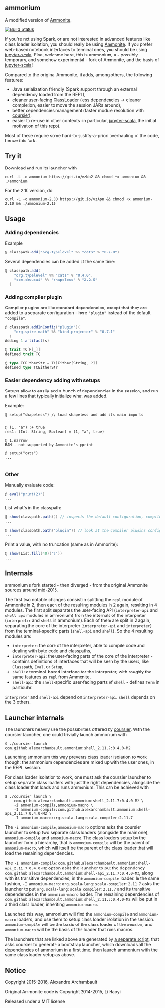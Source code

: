 ## ammonium

A modified version of [Ammonite](https://github.com/lihaoyi/Ammonite/).

[![Build Status](https://travis-ci.org/alexarchambault/ammonite-shell.svg)](https://travis-ci.org/alexarchambault/ammonite-shell)

If you're not using Spark, or are not interested in advanced features like
class loader isolation, you should really be using [Ammonite](https://github.com/lihaoyi/Ammonite/). If you prefer web-based notebook interfaces to terminal
ones, you should be using [jupyter-scala](https://github.com/alexarchambault/jupyter-scala). Else, welcome here, this is ammonium, a - possibly temporary, and somehow experimental - fork of Ammonite, and the basis of [jupyter-scala](https://github.com/alexarchambault/jupyter-scala)!

Compared to the original Ammonite, it adds, among others, the following features:

* Java serialization friendly (Spark support through an external dependency loaded from the REPL),
* cleaner user-facing ClassLoader (less dependencies -> cleaner completion, easier to move the session JARs around),
* better dependencies management (faster module resolution with [coursier](https://github.com/alexarchambault/coursier)),
* easier to re-use in other contexts (in particular, [jupyter-scala](https://github.com/alexarchambault/jupyter-scala), the initial motivation of this repo).

Most of these require some hard-to-justify-a-priori overhauling of the code, hence this fork.


## Try it

Download and run its launcher with
```
curl -L -o ammonium https://git.io/vzNa2 && chmod +x ammonium && ./ammonium
```

For the 2.10 version, do
```
curl -L -o ammonium-2.10 https://git.io/vzApn && chmod +x ammonium-2.10 && ./ammonium-2.10
```

## Usage

### Adding dependencies

Example

```scala
@ classpath.add("org.typelevel" %% "cats" % "0.4.0")
```

Several dependencies can be added at the same time:
```scala
@ classpath.add(
    "org.typelevel" %% "cats" % "0.4.0",
    "com.chuusai" %% "shapeless" % "2.2.5"
  )
```

### Adding compiler plugin

Compiler plugins are like standard dependencies, except that they are added to a separate
configuration - here `"plugin"` instead of the default `"compile"`.

```scala
@ classpath.addInConfig("plugin")(
    "org.spire-math" %% "kind-projector" % "0.7.1"
  )
Adding 1 artifact(s)

@ trait TC[F[_]]
defined trait TC

@ type TCEitherStr = TC[Either[String, ?]]
defined type TCEitherStr
```

### Easier dependency adding with setups

Setups allow to easily add a bunch of dependencies in the session, and run
a few lines that typically initialize what was added.

Example:

```
@ setup("shapeless") // load shapeless and add its main imports
...

@ (1, "a") :+ true
res1: (Int, String, Boolean) = (1, "a", true)

@ 1.narrow
BAM - not supported by Ammonite's pprint
```

```
@ setup("cats")
...


```

### Other

Manually evaluate code:
```scala
@ eval("print(2)")
...
```

List what's in the classpath:
```scala
@ show(classpath.path()) // inspects the default configuration, compile
...

@ show(classpath.path("plugin")) // look at the compiler plugins configuration
...
```

Print a value, with no truncation (same as in Ammonite):
```scala
@ show(List.fill(40)("a"))
...
```

## Internals

ammonium's fork started - then diverged - from the original Ammonite sources around mid-2015.

The first two notable changes consist in splitting the `repl` module of Ammonite in 2, then
each of the resulting modules in 2 again, resulting in 4 modules. The first split separates
the user-facing API (`interpreter-api` and `shell-api` modules in ammonium) from the internals
of the interpreter (`interpreter` and `shell` in ammonium). Each of them are split in 2 again,
separating the core of the interpreter (`interpreter-api` and `interpreter`) from the
terminal-specific parts (`shell-api` and `shell`). So the 4 resulting modules are:

* `interpreter`: the core of the interpreter, able to compile code and dealing with byte code and classpaths,
* `interpreter-api`: the user-facing parts of the core of the interpreter - contains definitions of interfaces that will be seen by the users, like `Classpath`, `Eval`, or `Setup`,
* `shell`: a terminal-based interface for the interpreter, with roughly the same features as `repl` from Ammonite,
* `shell-api`: the `shell`-specific user-facing parts of `shell` - defines `Term` in particular.

`interpreter` and `shell-api` depend on `interpreter-api`. `shell` depends on the 3 others.

## Launcher internals

The launchers heavily use the possibilities offered by [coursier](https://github.com/alexarchambault/coursier).
With the coursier launcher, one could trivially launch ammonium with
```
$ ./coursier launch com.github.alexarchambault.ammonium:shell_2.11.7:0.4.0-M2
```

Launching ammonium this way prevents class loader isolation to work though: the ammonium dependencies are
mixed up with the user ones, in the REPL session.

For class loader isolation to work, one must ask the coursier launcher to setup separate class loaders
with just the right dependencies, alongside the class loader that loads and runs ammonium. This can be
achieved with
```
$ ./coursier launch \
    com.github.alexarchambault.ammonium:shell_2.11.7:0.4.0-M2 \
    -i ammonium-compile,ammonium-macro \
    -I ammonium-compile:com.github.alexarchambault.ammonium:shell-api_2.11.7:0.4.0-M2 \
    -I ammonium-macro:org.scala-lang:scala-compiler:2.11.7
```

The `-i ammonium-compile,ammonium-macro` options asks the coursier launcher to setup two
separate class loaders (alongside the main one), `ammonium-compile` and `ammonium-macro`.
The class loaders setup by the launcher form a hierarchy, that is `ammonium-compile` will
be the parent of `ammonium-macro`, which will itself be the parent of the class loader
that will load the remaining dependencies.

The `-I ammonium-compile:com.github.alexarchambault.ammonium:shell-api_2.11.7:0.4.0-M2` option
asks the launcher to put the dependency `com.github.alexarchambault.ammonium:shell-api_2.11.7:0.4.0-M2`,
along with its transitive dependencies, in the `ammonium-compile` loader. In the same
fashion, `-I ammonium-macro:org.scala-lang:scala-compiler:2.11.7` asks the launcher to put
`org.scala-lang:scala-compiler:2.11.7` and its transitive dependencies in the `ammonium-macro` loader.
The remaining dependencies of `com.github.alexarchambault.ammonium:shell_2.11.7:0.4.0-M2` will
be put in a third class loader, inheriting `ammonium-macro`.

Launched this way, ammonium will find the `ammonium-compile` and `ammonium-macro` loaders,
and use them to setup class loader isolation in the session. `ammonium-compile` will be
the basis of the class loader of the session, and `ammonium-macro` will be the basis of the
loader that runs macros.

The launchers that are linked above are generated by
[a separate script](https://github.com/alexarchambault/ammonium/blob/master/project/generate-launcher.sh),
that asks coursier to generate a bootstrap launcher, which downloads all the dependencies of
ammonium in a first time, then launch ammonium with the same class loader setup as above.

## Notice

Copyright 2015-2016, Alexandre Archambault

Original Ammonite code is Copyright 2014-2015, Li Haoyi

Released under a MIT license
